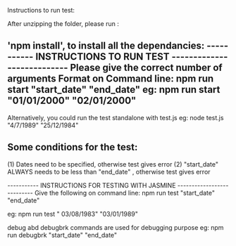 Instructions to run test:

After unzipping the folder, please run :

'npm install', to install all the dependancies:
----------- INSTRUCTIONS TO RUN TEST ---------------------------
Please give the correct number of arguments
Format on Command line: npm run start "start_date" "end_date"
eg: npm run start "01/01/2000" "02/01/2000"
-----------------------------------------------------------

Alternatively, you could run the test standalone with test.js
eg: node test.js "4/7/1989" "25/12/1984"





Some conditions for the test:
-----------------------------------------------------------
(1) Dates need to be specified, otherwise test gives error
(2) "start_date" ALWAYS needs to be less than "end_date" , otherwise test gives error




----------- INSTRUCTIONS FOR TESTING WITH JASMINE ---------------------------
Give the following on command line:
npm run test "start_date" "end_date"

eg: npm run test " 03/08/1983" "03/01/1989"


debug abd debugbrk commands are used for debugging purpose
eg: npm run debugbrk "start_date" "end_date"
